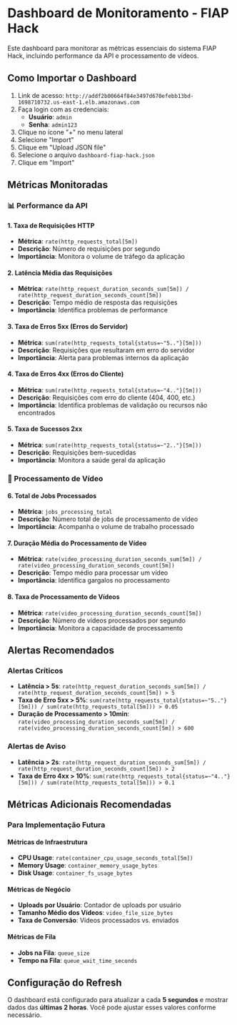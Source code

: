 # Dashboard de Monitoramento - FIAP Hack

Este dashboard para monitorar as métricas essenciais do sistema FIAP Hack, incluindo performance da API e processamento de vídeos.

## Como Importar o Dashboard

1. Link de acesso: `http://addf2b00664f84e3497d670efebb13bd-1698710732.us-east-1.elb.amazonaws.com`
2. Faça login com as credenciais:
   - **Usuário**: `admin`
   - **Senha**: `admin123`
3. Clique no ícone "+" no menu lateral
4. Selecione "Import"
5. Clique em "Upload JSON file"
6. Selecione o arquivo `dashboard-fiap-hack.json`
7. Clique em "Import"

## Métricas Monitoradas

### 📊 Performance da API

#### 1. **Taxa de Requisições HTTP**
- **Métrica**: `rate(http_requests_total[5m])`
- **Descrição**: Número de requisições por segundo
- **Importância**: Monitora o volume de tráfego da aplicação

#### 2. **Latência Média das Requisições**
- **Métrica**: `rate(http_request_duration_seconds_sum[5m]) / rate(http_request_duration_seconds_count[5m])`
- **Descrição**: Tempo médio de resposta das requisições
- **Importância**: Identifica problemas de performance

#### 3. **Taxa de Erros 5xx (Erros do Servidor)**
- **Métrica**: `sum(rate(http_requests_total{status=~"5.."}[5m]))`
- **Descrição**: Requisições que resultaram em erro do servidor
- **Importância**: Alerta para problemas internos da aplicação

#### 4. **Taxa de Erros 4xx (Erros do Cliente)**
- **Métrica**: `sum(rate(http_requests_total{status=~"4.."}[5m]))`
- **Descrição**: Requisições com erro do cliente (404, 400, etc.)
- **Importância**: Identifica problemas de validação ou recursos não encontrados

#### 5. **Taxa de Sucessos 2xx**
- **Métrica**: `sum(rate(http_requests_total{status=~"2.."}[5m]))`
- **Descrição**: Requisições bem-sucedidas
- **Importância**: Monitora a saúde geral da aplicação

### 🎥 Processamento de Vídeo

#### 6. **Total de Jobs Processados**
- **Métrica**: `jobs_processing_total`
- **Descrição**: Número total de jobs de processamento de vídeo
- **Importância**: Acompanha o volume de trabalho processado

#### 7. **Duração Média do Processamento de Vídeo**
- **Métrica**: `rate(video_processing_duration_seconds_sum[5m]) / rate(video_processing_duration_seconds_count[5m])`
- **Descrição**: Tempo médio para processar um vídeo
- **Importância**: Identifica gargalos no processamento

#### 8. **Taxa de Processamento de Vídeos**
- **Métrica**: `rate(video_processing_duration_seconds_count[5m])`
- **Descrição**: Número de vídeos processados por segundo
- **Importância**: Monitora a capacidade de processamento

## Alertas Recomendados

### Alertas Críticos
- **Latência > 5s**: `rate(http_request_duration_seconds_sum[5m]) / rate(http_request_duration_seconds_count[5m]) > 5`
- **Taxa de Erro 5xx > 5%**: `sum(rate(http_requests_total{status=~"5.."}[5m])) / sum(rate(http_requests_total[5m])) > 0.05`
- **Duração de Processamento > 10min**: `rate(video_processing_duration_seconds_sum[5m]) / rate(video_processing_duration_seconds_count[5m]) > 600`

### Alertas de Aviso
- **Latência > 2s**: `rate(http_request_duration_seconds_sum[5m]) / rate(http_request_duration_seconds_count[5m]) > 2`
- **Taxa de Erro 4xx > 10%**: `sum(rate(http_requests_total{status=~"4.."}[5m])) / sum(rate(http_requests_total[5m])) > 0.1`

## Métricas Adicionais Recomendadas

### Para Implementação Futura

#### Métricas de Infraestrutura
- **CPU Usage**: `rate(container_cpu_usage_seconds_total[5m])`
- **Memory Usage**: `container_memory_usage_bytes`
- **Disk Usage**: `container_fs_usage_bytes`

#### Métricas de Negócio
- **Uploads por Usuário**: Contador de uploads por usuário
- **Tamanho Médio dos Vídeos**: `video_file_size_bytes`
- **Taxa de Conversão**: Vídeos processados vs. enviados

#### Métricas de Fila
- **Jobs na Fila**: `queue_size`
- **Tempo na Fila**: `queue_wait_time_seconds`

## Configuração do Refresh

O dashboard está configurado para atualizar a cada **5 segundos** e mostrar dados das **últimas 2 horas**. Você pode ajustar esses valores conforme necessário.